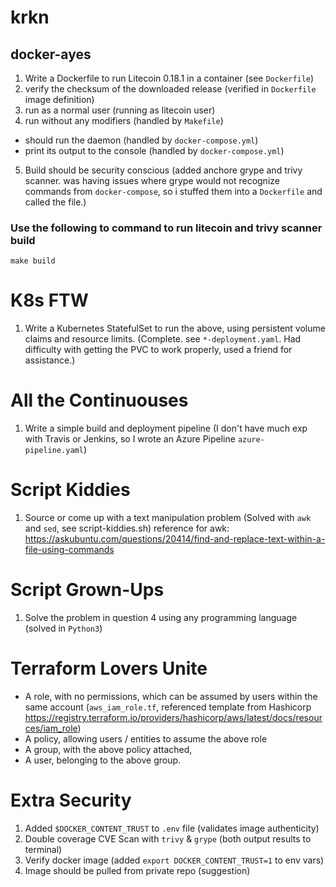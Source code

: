 # krkn

## docker-ayes
1. Write a Dockerfile to run Litecoin 0.18.1 in a container (see `Dockerfile`)
2. verify the checksum of the downloaded release (verified in `Dockerfile` image definition)
3. run as a normal user (running as litecoin user)
4. run without any modifiers (handled by `Makefile`)
 - should run the daemon (handled by `docker-compose.yml`)
 - print its output to the console (handled by `docker-compose.yml`)
5. Build should be security conscious (added anchore grype and trivy scanner. was having issues where grype would not recognize commands from `docker-compose`, so i stuffed them into a `Dockerfile` and called the file.)

### Use the following to command to run litecoin and trivy scanner build
`make build`

# K8s FTW
1. Write a Kubernetes StatefulSet to run the above, using persistent volume claims and resource limits. (Complete. see `*-deployment.yaml`. Had difficulty with getting the PVC to work properly, used a friend for assistance.)

# All the Continuouses
1. Write a simple build and deployment pipeline (I don't have much exp with Travis or Jenkins, so I wrote an Azure Pipeline `azure-pipeline.yaml`)

# Script Kiddies
1. Source or come up with a text manipulation problem (Solved with `awk` and `sed`, see script-kiddies.sh)
    reference for awk: https://askubuntu.com/questions/20414/find-and-replace-text-within-a-file-using-commands

# Script Grown-Ups
1. Solve the problem in question 4 using any programming language (solved in `Python3`)

# Terraform Lovers Unite
- A role, with no permissions, which can be assumed by users within the same account (`aws_iam_role.tf`, referenced template from Hashicorp https://registry.terraform.io/providers/hashicorp/aws/latest/docs/resources/iam_role)
- A policy, allowing users / entities to assume the above role 
- A group, with the above policy attached,
- A user, belonging to the above group.

# Extra Security
1. Added `$DOCKER_CONTENT_TRUST` to `.env` file (validates image authenticity)
2. Double coverage CVE Scan with `trivy` & `grype` (both output results to terminal)
3. Verify docker image (added `export DOCKER_CONTENT_TRUST=1` to env vars)
4. Image should be pulled from private repo (suggestion)
